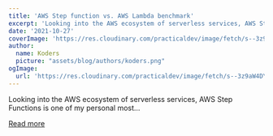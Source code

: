 ```yaml
---
title: 'AWS Step function vs. AWS Lambda benchmark'
excerpt: 'Looking into the AWS ecosystem of serverless services, AWS Step Functions is one of my personal most...'
date: '2021-10-27'
coverImage: 'https://res.cloudinary.com/practicaldev/image/fetch/s--3z9aW4DY--/c_imagga_scale,f_auto,fl_progressive,h_420,q_auto,w_1000/https://dev-to-uploads.s3.amazonaws.com/uploads/articles/mwnagm5p3sjli5kopm7y.jpg'
author:
  name: Koders
  picture: "assets/blog/authors/koders.png"
ogImage:
  url: 'https://res.cloudinary.com/practicaldev/image/fetch/s--3z9aW4DY--/c_imagga_scale,f_auto,fl_progressive,h_420,q_auto,w_1000/https://dev-to-uploads.s3.amazonaws.com/uploads/articles/mwnagm5p3sjli5kopm7y.jpg'
---
```


Looking into the AWS ecosystem of serverless services, AWS Step Functions is one of my personal most...

[Read more](https://dev.to/aws-builders/aws-step-function-vs-aws-lambda-benchmark-54hj)
